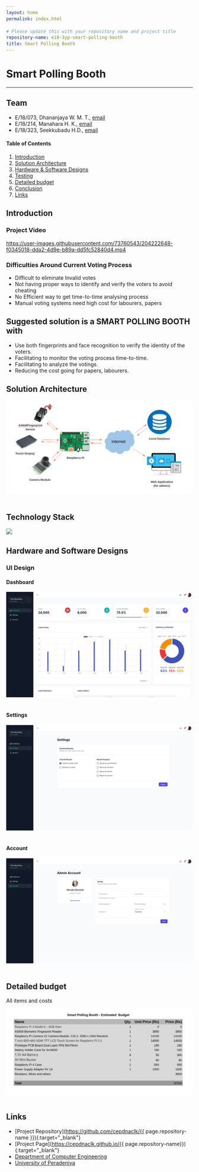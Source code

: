 ```yaml
---
layout: home
permalink: index.html

# Please update this with your repository name and project title
repository-name: e18-3yp-smart-polling-booth
title: Smart Polling Booth
---
```


[comment]: # "This is the standard layout for the project, but you can clean this and use your own template"

# Smart Polling Booth

---

## Team
-  E/18/073, Dhananjaya W. M. T., [email](mailto:e18073@eng.pdn.ac.lk)
-  E/18/214, Manahara H. K., [email](mailto:e18214@eng.pdn.ac.lk)
-  E/18/323, Seekkubadu H.D., [email](mailto:e18323@eng.pdn.ac.lk)

<!-- Image (photo/drawing of the final hardware) should be here -->

<!-- This is a sample image, to show how to add images to your page. To learn more options, please refer [this](https://projects.ce.pdn.ac.lk/docs/faq/how-to-add-an-image/) -->

#### Table of Contents
1. [Introduction](#introduction)
2. [Solution Architecture](#solution-architecture )
3. [Hardware & Software Designs](#hardware-and-software-designs)
4. [Testing](#testing)
5. [Detailed budget](#detailed-budget)
6. [Conclusion](#conclusion)
7. [Links](#links)

## Introduction

### Project Video

https://user-images.githubusercontent.com/73760543/204222648-f0345018-dda2-4d9e-b89a-dd5fc52840d4.mp4

### Difficulties Around Current Voting Process
- Difficult  to eliminate Invalid votes 
- Not having proper ways to identify and verify  the voters to avoid cheating 
- No Efficient way to get time-to-time analysing process
- Manual voting systems need high cost for labourers, papers

## Suggested solution is a SMART POLLING BOOTH with
- Use both fingerprints and face recognition to verify the identity of the voters.
- Facilitating to monitor the voting process time-to-time.
- Facilitating to analyze the votings.
- Reducing the cost going for papers, labourers.



## Solution Architecture

<img src="./images/highlevel_system_architecture.png" />&emsp;

## Technology Stack

<img src="./images/solution_architecturehighlevel_system_architecture.png" />&emsp;

## Hardware and Software Designs

### UI Design

#### Dashboard
<img src="./images/dashboard.png" />&emsp;

#### Settings
<img src="./images/settings.png" />&emsp;

#### Account
<img src="./images/account.png" />&emsp;

<!-- ## Testing

Testing done on hardware and software, detailed + summarized results -->

## Detailed budget

All items and costs

<img src="./images/budget.png" />&emsp;
<!-- ## Conclusion What was achieved, future developments, commercialization plans-->
## Links

- [Project Repository](https://github.com/cepdnaclk/{{ page.repository-name }}){:target="_blank"}
- [Project Page](https://cepdnaclk.github.io/{{ page.repository-name}}){:target="_blank"}
- [Department of Computer Engineering](http://www.ce.pdn.ac.lk/)
- [University of Peradeniya](https://eng.pdn.ac.lk/)

[//]: # (Please refer this to learn more about Markdown syntax)
[//]: # (https://github.com/adam-p/markdown-here/wiki/Markdown-Cheatsheet)
